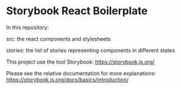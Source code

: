 # Storybook React Boilerplate

In this repository:


src: the react components and stylesheets

stories: the list of stories representing components in different states

This project use the tool Storybook: https://storybook.js.org/

Please see the relative documentation for more explanations: https://storybook.js.org/docs/basics/introduction/